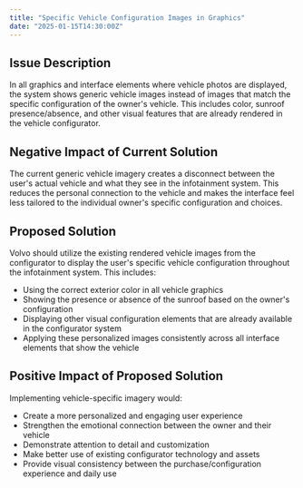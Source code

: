 ```yaml
---
title: "Specific Vehicle Configuration Images in Graphics"
date: "2025-01-15T14:30:00Z"
---
```


## Issue Description

In all graphics and interface elements where vehicle photos are displayed, the system shows generic vehicle images instead of images that match the specific configuration of the owner's vehicle. This includes color, sunroof presence/absence, and other visual features that are already rendered in the vehicle configurator.

## Negative Impact of Current Solution

The current generic vehicle imagery creates a disconnect between the user's actual vehicle and what they see in the infotainment system. This reduces the personal connection to the vehicle and makes the interface feel less tailored to the individual owner's specific configuration and choices.

## Proposed Solution

Volvo should utilize the existing rendered vehicle images from the configurator to display the user's specific vehicle configuration throughout the infotainment system. This includes:

- Using the correct exterior color in all vehicle graphics
- Showing the presence or absence of the sunroof based on the owner's configuration
- Displaying other visual configuration elements that are already available in the configurator system
- Applying these personalized images consistently across all interface elements that show the vehicle

## Positive Impact of Proposed Solution

Implementing vehicle-specific imagery would:

- Create a more personalized and engaging user experience
- Strengthen the emotional connection between the owner and their vehicle
- Demonstrate attention to detail and customization
- Make better use of existing configurator technology and assets
- Provide visual consistency between the purchase/configuration experience and daily use
